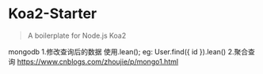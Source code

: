 # Koa2-Starter

> A boilerplate for Node.js Koa2


mongodb 
  1.修改查询后的数据 使用.lean();  eg: User.find({ id }).lean()
  2.聚合查询 https://www.cnblogs.com/zhoujie/p/mongo1.html